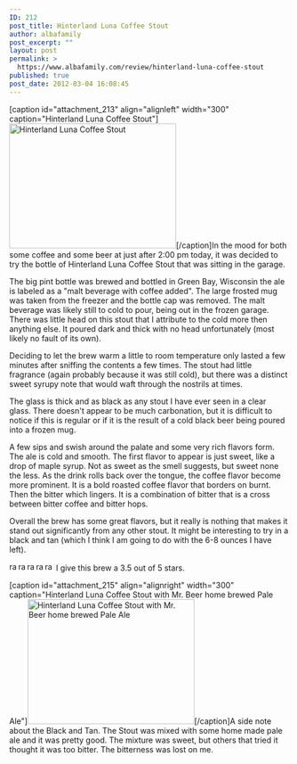 ```yaml
---
ID: 212
post_title: Hinterland Luna Coffee Stout
author: albafamily
post_excerpt: ""
layout: post
permalink: >
  https://www.albafamily.com/review/hinterland-luna-coffee-stout
published: true
post_date: 2012-03-04 16:08:45
---
```

[caption id="attachment_213" align="alignleft" width="300" caption="Hinterland Luna Coffee Stout"]<a href="https://www.albafamily.com/wp-content/uploads/IMG_20120304_142146.jpg" class="fancybox"><img src="https://www.albafamily.com/wp-content/uploads/IMG_20120304_142146-300x224.jpg" alt="Hinterland Luna Coffee Stout" title="Luna Coffee Stout" width="300" height="224" class="size-medium wp-image-213" /></a>[/caption]In the mood for both some coffee and some beer at just after 2:00 pm today, it was decided to try the bottle of Hinterland Luna Coffee Stout that was sitting in the garage.

The big pint bottle was brewed and bottled in Green Bay, Wisconsin the ale is labeled as a "malt beverage with coffee added". The large frosted mug was taken from the freezer and the bottle cap was removed. The malt beverage was likely still to cold to pour, being out in the frozen garage. There was little head on this stout that I attribute to the cold more then anything else. It poured dark and thick with no head unfortunately (most likely no fault of its own).

Deciding to let the brew warm a little to room temperature only lasted a few minutes after sniffing the contents a few times. The stout had little fragrance (again probably because it was still cold), but there was a distinct sweet syrupy note that would waft through the nostrils at times.

The glass is thick and as black as any stout I have ever seen in a clear glass. There doesn't appear to be much carbonation, but it is difficult to notice if this is regular or if it is the result of a cold black beer being poured into a frozen mug.

A few sips and swish around the palate and some very rich flavors form. The ale is cold and smooth. The first flavor to appear is just sweet, like a drop of maple syrup. Not as sweet as the smell suggests, but sweet none the less. As the drink rolls back over the tongue, the coffee flavor become more prominent. It is a bold roasted coffee flavor that borders on burnt. Then the bitter which lingers. It is a combination of bitter that is a cross between bitter coffee and bitter hops.

Overall the brew has some great flavors, but it really is nothing that makes it stand out significantly from any other stout. It might be interesting to try in a black and tan (which I think I am going to do with the 6-8 ounces I have left).

<div><img src="https://www.albafamily.com/wp-content/uploads/rating_on.gif" alt="rating on" title="rating_on" width="16" height="16" /><img src="https://www.albafamily.com/wp-content/uploads/rating_on.gif" alt="rating on" title="rating_on" width="16" height="16" /><img src="https://www.albafamily.com/wp-content/uploads/rating_on.gif" alt="rating on" title="rating_on" width="16" height="16" /><img src="https://www.albafamily.com/wp-content/uploads/rating_half.gif" alt="rating half" title="rating_half" width="16" height="16" /><img src="https://www.albafamily.com/wp-content/uploads/rating_off.gif" alt="rating off" title="rating_off" width="16" height="16" /> I give this brew a 3.5 out of 5 stars.</div>


[caption id="attachment_215" align="alignright" width="300" caption="Hinterland Luna Coffee Stout with Mr. Beer home brewed Pale Ale"]<a href="https://www.albafamily.com/wp-content/uploads/IMG_20120304_145358.jpg" class="fancybox"><img src="https://www.albafamily.com/wp-content/uploads/IMG_20120304_145358-300x224.jpg" alt="Hinterland Luna Coffee Stout with Mr. Beer home brewed Pale Ale" title="Black and Tan" width="300" height="224" class="size-medium wp-image-215" /></a>[/caption]A side note about the Black and Tan. The Stout was mixed with some home made pale ale and it was pretty good. The mixture was sweet, but others that tried it thought it was too bitter. The bitterness was lost on me.